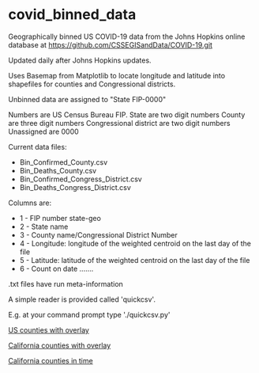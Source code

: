 # covid_binned_data

Geographically binned US COVID-19 data from the Johns Hopkins online database at https://github.com/CSSEGISandData/COVID-19.git

Updated daily after Johns Hopkins updates.

Uses Basemap from Matplotlib to locate longitude and latitude into shapefiles for counties and Congressional districts.

Unbinned data are assigned to "State FIP-0000"

Numbers are US Census Bureau FIP.
    State are two digit numbers
    County are three digit numbers
    Congressional district are two digit numbers
    Unassigned are 0000

Current data files:
* Bin_Confirmed_County.csv
* Bin_Deaths_County.csv
* Bin_Confirmed_Congress_District.csv
* Bin_Deaths_Congress_District.csv

Columns are:
* 1 - FIP number state-geo
* 2 - State name
* 3 - County name/Congressional District Number
* 4 - Longitude:  longitude of the weighted centroid on the last day of the file
* 5 - Latitude:  latitude of the weighted centroid on the last day of the file
* 6 - Count on date
.......

.txt files have run meta-information

A simple reader is provided called 'quickcsv'.

E.g. at your command prompt type './quickcsv.py'

<html>
<p>
<a href=https://astro.berkeley.edu/~ddeboer/uswithmega.png>US counties with overlay</a>
</p>
<p>
<a href=https://astro.berkeley.edu/~ddeboer/CA_track.png>California counties with overlay</a>
</p>
<p>
<a href=https://astro.berkeley.edu/~ddeboer/CA_County-4_10_20.png>California counties in time</a>
</p>
</html>
